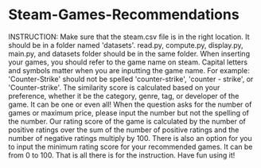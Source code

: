 # Steam-Games-Recommendations
INSTRUCTION: Make sure that the steam.csv file is in the right location. It should be in a
folder named 'datasets'. read.py, compute.py, display.py, main.py, and datasets folder should
be in the same folder. When inserting your games, you should refer to the game name on steam.
Capital letters and symbols matter when you are inputting the game name. For example:
'Counter-Strike' should not be spelled 'counter-strike', 'counter - strike', or 'Counter-strike'.
The similarity score is calculated based on your preference, whether it be the category, genre,
tag, or developer of the game. It can be one or even all! When the question asks for the number
of games or maximum price, please input the number but not the spelling of the number. Our
rating score of the game is calculated by the number of positive ratings over the sum of the
number of positive ratings and the number of negative ratings multiply by 100. There is also an
option for you to input the minimum rating score for your recommended games.
It can be from 0 to 100. That is all there is for the instruction. Have fun using it!
